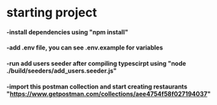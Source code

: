 # starting project

#### -install dependencies using "npm install"

#### -add .env file, you can see .env.example for variables

#### -run add users seeder after compiling typescirpt using "node ./build/seeders/add_users.seeder.js"

#### -import this postman collection and start creating restaurants "https://www.getpostman.com/collections/aee4754f58f027194037"
